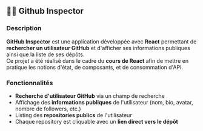 ## 🕵️‍♂️ Github Inspector

### Description

**GitHub Inspector** est une application développée avec **React** permettant de **rechercher un utilisateur GitHub** et d'afficher ses informations publiques ainsi que la liste de ses dépôts.  
Ce projet a été réalisé dans le cadre du **cours de React** afin de mettre en pratique les notions d'état, de composants, et de consommation d'API.

### Fonctionnalités

- **Recherche d'utilisateur GitHub** via un champ de recherche
- Affichage des **informations publiques** de l'utilisateur (nom, bio, avatar, nombre de followers, etc.)
- Listing des **repositories publics** de l'utilisateur
- Chaque repository est cliquable avec un **lien direct vers le dépôt**
